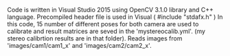 Code is written in Visual Studio 2015 using OpenCV 3.1.0 library and C++ language.
Precompiled header file is used in Visual ( #include "stdafx.h" ) 
In this code, 15 number of different poses for both camera are used to calibrate and result matrices are seved in the 'mystereocalib.yml'.
(my stereo calibrtion results are in that folder).
Reads images from 'images/cam1/cam1_x' and 'images/cam2/cam2_x'.
